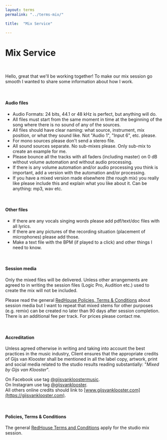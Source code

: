 ```yaml
---
layout: terms
permalink: "../terms-mix/" 

title:  "Mix Service"

---
```


# Mix Service

<p>&nbsp;</p>

Hello, great that we'll be working together!
To make our mix session go smooth I wanted to share some information about how I work.

<p>&nbsp;</p>

#### <strong>Audio files</strong>

- Audio Formats: 24 bits, 44.1 or 48 kHz is perfect, but anything will do.
- All files must start from the same moment in time at the beginning of the song where there is no sound of any of the sources.
- All files should have clear naming: what source, instrument, mix position, or what they sound like. Not "Audio 1", "Input 6", etc. please.
- For mono sources please don't send a stereo file.
- All sound sources separate. No sub-mixes please. Only sub-mix to create an example for me.
- Please bounce all the tracks with all faders (including master) on 0 dB without volume automation and without audio processing.
- If there is any volume automation and/or audio processing you think is important, add a version with the automation and/or processing.
- If you have a mixed version made elsewhere (the rough mix) you really like please include this and explain what you like about it. Can be anything: mp3, wav etc. 

<p>&nbsp;</p>

#### <strong>Other files</strong>

- If there are any vocals singing words please add pdf/text/doc files with all lyrics.
- If there are any pictures of the recording situation (placement of microphones) please add those.
- Make a text file with the BPM (if played to a click) and other things I need to know.

<p>&nbsp;</p>

#### <strong>Session media</strong>
Only the mixed files will be delivered. Unless other arrangements are agreed to in writing the session files (Logic Pro, Audition etc.) used to create the mix will not be included.

Please read the general [RedHouse Policies, Terms & Conditions](../terms#session-media) about session media but I want to repeat that mixed stems for other purposes (e.g. remix) can be created no later than 90 days after session completion. There is an additional fee per track. For prices please contact me.

<p>&nbsp;</p>

#### <strong>Accreditation</strong>

Unless agreed otherwise in writing and taking into account the best practices in the music industry, Client ensures that the appropriate credits of Gijs van Klooster shall be mentioned in all the label copy, artwork, print and social media related to the studio results reading substantially: "<em>Mixed by Gijs van Klooster</em>".

On Facebook use tag [@gijsvankloostermusic](https://www.facebook.com/gijsvankloostermusic/).<br />
On Instagram use tag [@gijsvanklooster](https://www.instagram.com/gijsvanklooster/).<br />
All others online credits should link to [www.gijsvanklooster.com](https://gijsvanklooster.com).

<p>&nbsp;</p>

#### <strong>Policies, Terms & Conditions</strong>

The general [RedHouse Terms and Conditions](../terms) apply for the studio mix session.
